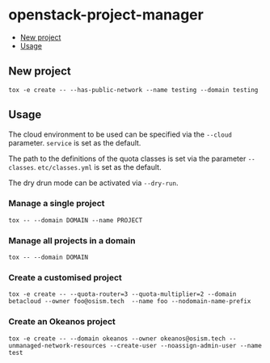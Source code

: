# openstack-project-manager

- [New project](#new-project)
- [Usage](#usage)

## New project

```
tox -e create -- --has-public-network --name testing --domain testing
```

## Usage

The cloud environment to be used can be specified via the ``--cloud``
parameter. ``service`` is set as the default.

The path to the definitions of the quota classes is set via the
parameter ``--classes``. ``etc/classes.yml`` is set as the default.

The dry drun mode can be activated via ``--dry-run``.

### Manage a single project

```
tox -- --domain DOMAIN --name PROJECT
```

### Manage all projects in a domain

```
tox -- --domain DOMAIN
```

### Create a customised project

```
tox -e create -- --quota-router=3 --quota-multiplier=2 --domain betacloud --owner foo@osism.tech  --name foo --nodomain-name-prefix
```

### Create an Okeanos project

```
tox -e create -- --domain okeanos --owner okeanos@osism.tech --unmanaged-network-resources --create-user --noassign-admin-user --name test
```
